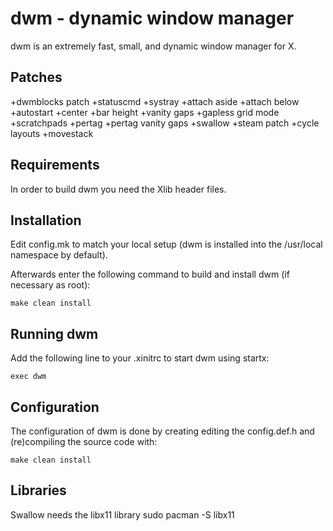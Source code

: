 dwm - dynamic window manager
============================
dwm is an extremely fast, small, and dynamic window manager for X.

Patches
-------
+dwmblocks patch
+statuscmd
+systray
+attach aside 
+attach below 
+autostart
+center
+bar height
+vanity gaps
+gapless grid mode
+scratchpads
+pertag
+pertag vanity gaps
+swallow
+steam patch 
+cycle layouts
+movestack

Requirements
------------
In order to build dwm you need the Xlib header files.


Installation
------------
Edit config.mk to match your local setup (dwm is installed into
the /usr/local namespace by default).

Afterwards enter the following command to build and install dwm (if
necessary as root):

    make clean install


Running dwm
-----------
Add the following line to your .xinitrc to start dwm using startx:

    exec dwm



Configuration
-------------
The configuration of dwm is done by creating editing the config.def.h
and (re)compiling the source code with:

    make clean install
    
Libraries 
---------
Swallow needs the libx11 library
    sudo pacman -S libx11
   
